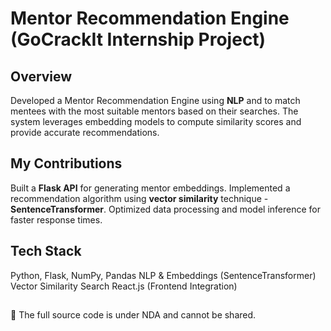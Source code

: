 # Mentor Recommendation Engine (GoCrackIt Internship Project)
## Overview
Developed a Mentor Recommendation Engine using **NLP** and to match mentees with the most suitable mentors based on their searches. The system leverages embedding models to compute similarity scores and provide accurate recommendations.

## My Contributions
Built a **Flask API** for generating mentor embeddings.
Implemented a recommendation algorithm using **vector similarity** technique - **SentenceTransformer**.
Optimized data processing and model inference for faster response times.

## Tech Stack
Python, Flask, NumPy, Pandas
NLP & Embeddings (SentenceTransformer)
Vector Similarity Search
React.js (Frontend Integration)

##
🚫 The full source code is under NDA and cannot be shared.
